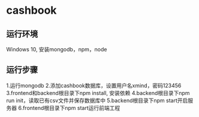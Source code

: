 # cashbook

## 运行环境
Windows 10, 安装mongodb，npm，node

## 运行步骤
1.运行mongodb
2.添加cashbook数据库，设置用户名xmind，密码123456
3.frontend和backend根目录下npm install, 安装依赖
4.backend根目录下npm run init，读取已有csv文件并保存数据库中
5.backend根目录下npm start开启服务器
6.frontend根目录下npm start运行前端工程
